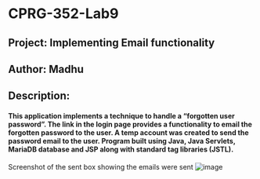 # CPRG-352-Lab9 
## Project: Implementing Email functionality
## Author: Madhu
## Description: 
#### This application implements a technique to handle a “forgotten user password”.  The link in the login page provides a functionality to email the forgotten password to the user. A temp account was created to send the password email to the user. Program built using Java, Java Servlets, MariaDB database and JSP along with standard tag libraries (JSTL).

Screenshot of the sent box showing the emails were sent
![image](https://user-images.githubusercontent.com/84109059/162118392-3534ce72-b3af-4141-93e5-066c5364858e.png)
